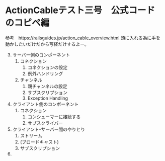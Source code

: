 # ActionCableテスト三号　公式コードのコピペ編
  参考　https://railsguides.jp/action_cable_overview.html
  頭に入れる為に手を動かしたいだけだから写経だけするよー。

3. サーバー側のコンポーネント
    1. コネクション
        1. コネクションの設定
        2. 例外ハンドリング
    2. チャンネル
        1. 親チャンネルの設定
        2. サブスクリプション
        3. Exception Handling
4. クライアント側のコンポーネント
    1. コネクション
        1. コンシューマーに接続する
        2. サブスクライバー
5. クライアント-サーバー間のやりとり
    1. ストリーム
    2. (ブロードキャスト)
    3. サブスクリプション
6. 